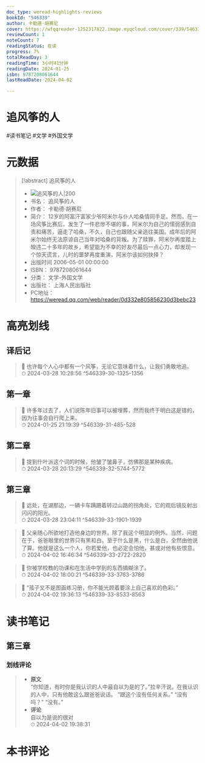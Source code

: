 ```yaml
---
doc_type: weread-highlights-reviews
bookId: "546339"
author: 卡勒德·胡赛尼
cover: https://wfqqreader-1252317822.image.myqcloud.com/cover/339/546339/t7_546339.jpg
reviewCount: 1
noteCount: 7
readingStatus: 在读
progress: 7%
totalReadDay: 3
readingTime: 3小时41分钟
readingDate: 2024-01-25
isbn: 9787208061644
lastReadDate: 2024-04-02

---
```


# 追风筝的人


#读书笔记 #文学 #外国文学

# 元数据
> [!abstract] 追风筝的人
> - ![ 追风筝的人|200](https://wfqqreader-1252317822.image.myqcloud.com/cover/339/546339/t7_546339.jpg)
> - 书名： 追风筝的人
> - 作者： 卡勒德·胡赛尼
> - 简介： 12岁的阿富汗富家少爷阿米尔与仆人哈桑情同手足。然而，在一场风筝比赛后，发生了一件悲惨不堪的事，阿米尔为自己的懦弱感到自责和痛苦，逼走了哈桑，不久，自己也跟随父亲逃往美国。成年后的阿米尔始终无法原谅自己当年对哈桑的背叛。为了赎罪，阿米尔再度踏上暌违二十多年的故乡，希望能为不幸的好友尽最后一点心力，却发现一个惊天谎言，儿时的噩梦再度重演，阿米尔该如何抉择？
> - 出版时间 2006-05-01 00:00:00
> - ISBN： 9787208061644
> - 分类： 文学-外国文学
> - 出版社： 上海人民出版社
> - PC地址：https://weread.qq.com/web/reader/0d332e805856230d3bebc23

# 高亮划线


## 译后记

> 📌 也许每个人心中都有一个风筝，无论它意味着什么，让我们勇敢地追。  
> ⏱ 2024-03-28 10:28:56 ^546339-30-1325-1356

## 第一章

> 📌 许多年过去了，人们说陈年旧事可以被埋葬，然而我终于明白这是错的，因为往事会自行爬上来。  
> ⏱ 2024-01-25 21:19:39 ^546339-31-485-528

## 第二章

> 📌 提到什叶派这个词的时候，他皱了皱鼻子，仿佛那是某种疾病。  
> ⏱ 2024-03-28 20:13:29 ^546339-32-5744-5772

## 第三章

> 📌 远处，在湖那边，一辆卡车蹒跚着转过山路的拐角处，它的观后镜反射出闪闪的阳光。  
> ⏱ 2024-03-28 23:04:11 ^546339-33-1901-1939

> 📌 父亲随心所欲地打造他身边的世界，除了我这个明显的例外。当然，问题在于，爸爸眼里的世界只有黑和白。至于什么是黑，什么是白，全然由他说了算。他就是这么一个人，你若爱他，也必定会怕他，甚或对他有些恨意。  
> ⏱ 2024-04-02 16:46:34 ^546339-33-2722-2820

> 📌 你被学校教的功课和在生活中学到的东西搞糊涂了。  
> ⏱ 2024-04-02 18:00:21 ^546339-33-3763-3786

> 📌 “孩子又不是图画练习册，你不能光顾着要涂上自己喜欢的色彩。”  
> ⏱ 2024-04-02 19:36:13 ^546339-33-8533-8563



# 读书笔记


## 第三章

### 划线评论
> - **原文**  
>  “你知道，有时你是我认识的人中最自以为是的了。”拉辛汗说。在我认识的人中，只有他敢这么跟爸爸说话。
“跟这个没有任何关系。”
“没有吗？”
“没有。”
> - **评论**  
>   自以为是说的很对  
> ⏱ 2024-04-02 19:38:31 
   


# 本书评论

